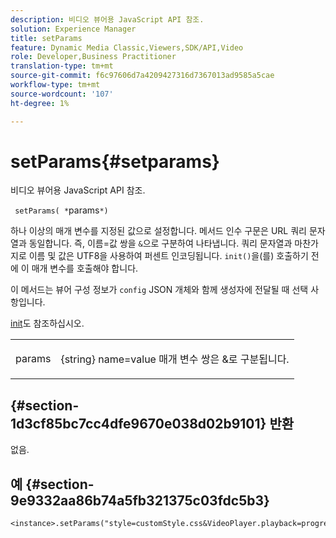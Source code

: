 ```yaml
---
description: 비디오 뷰어용 JavaScript API 참조.
solution: Experience Manager
title: setParams
feature: Dynamic Media Classic,Viewers,SDK/API,Video
role: Developer,Business Practitioner
translation-type: tm+mt
source-git-commit: f6c97606d7a4209427316d7367013ad9585a5cae
workflow-type: tm+mt
source-wordcount: '107'
ht-degree: 1%

---
```



# setParams{#setparams}

비디오 뷰어용 JavaScript API 참조.

` setParams( *`params`*)`

하나 이상의 매개 변수를 지정된 값으로 설정합니다. 메서드 인수 구문은 URL 쿼리 문자열과 동일합니다. 즉, 이름=값 쌍을 `&`으로 구분하여 나타냅니다. 쿼리 문자열과 마찬가지로 이름 및 값은 UTF8을 사용하여 퍼센트 인코딩됩니다. `init()`을(를) 호출하기 전에 이 매개 변수를 호출해야 합니다.

이 메서드는 뷰어 구성 정보가 `config` JSON 개체와 함께 생성자에 전달될 때 선택 사항입니다.

[init](../../../c-html5-s7-aem-asset-viewers/c-html5-video-reference/c-html5-video-viewer-20-javascriptapiref/r-html5-video-viewer-20-javascriptapiref-init.md#reference-3b570ba8b35045d6b30fb178c21a66c6)도 참조하십시오.

<table id="table_896DFF34A68A403DB93A6D597461A573"> 
 <tbody> 
  <tr> 
   <td colname="col1"> <p> <span class="codeph"> <span class="varname"> params</span> </span> </p> </td> 
   <td colname="col2"> <p> <span class="codeph"> {string}</span> name=value 매개 변수 쌍은  <span class="codeph"> &amp;</span>로 구분됩니다. </p> </td> 
  </tr> 
 </tbody> 
</table>

## {#section-1d3cf85bc7cc4dfe9670e038d02b9101} 반환

없음.

## 예 {#section-9e9332aa86b74a5fb321375c03fdc5b3}

```
<instance>.setParams("style=customStyle.css&VideoPlayer.playback=progressive")
```

